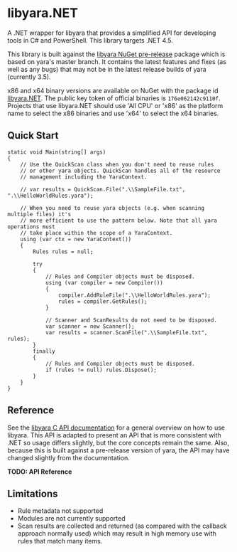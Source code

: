 # libyara.NET
A .NET wrapper for libyara that provides a simplified API for developing tools in C# and PowerShell. This library targets .NET 4.5.

This library is built against the [libyara NuGet pre-release](https://www.nuget.org/packages/libyara_vs2015_prerelease/) package which is based on yara's master branch. It contains the latest features and fixes (as well as any bugs) that may not be in the latest release builds of yara (currently 3.5).

x86 and x64 binary versions are available on NuGet with the package id [libyara.NET](https://www.nuget.org/packages/libyara.NET). The public key token of official binaries is `176e062142c9110f`. Projects that use libyara.NET should use 'All CPU' or 'x86' as the platform name to select the x86 binaries and use 'x64' to select the x64 binaries.

## Quick Start

	static void Main(string[] args)
	{
	    // Use the QuickScan class when you don't need to reuse rules
	    // or other yara objects. QuickScan handles all of the resource
	    // management including the YaraContext.

	    // var results = QuickScan.File(".\\SampleFile.txt", ".\\HelloWorldRules.yara");

	    // When you need to reuse yara objects (e.g. when scanning multiple files) it's
	    // more efficient to use the pattern below. Note that all yara operations must
	    // take place within the scope of a YaraContext.
	    using (var ctx = new YaraContext())
	    {
	        Rules rules = null;

	        try
	        {
	            // Rules and Compiler objects must be disposed.
	            using (var compiler = new Compiler())
	            {
	                compiler.AddRuleFile(".\\HelloWorldRules.yara");
	                rules = compiler.GetRules();
	            }

	            // Scanner and ScanResults do not need to be disposed.
	            var scanner = new Scanner();
	            var results = scanner.ScanFile(".\\SampleFile.txt", rules);
	        }
	        finally
	        {
	            // Rules and Compiler objects must be disposed.
	            if (rules != null) rules.Dispose();
	        }
	    }
	}


## Reference
See the [libyara C API documentation](http://yara.readthedocs.io/en/v3.5.0/capi.html) for a general overview on how to use libyara. This API is adapted to present an API that is more consistent with .NET so usage differs slightly, but the core concepts remain the same. Also, because this is built against a pre-release version of yara, the API may have changed slightly from the documentation.

**TODO: API Reference**

## Limitations

* Rule metadata not supported
* Modules are not currently supported
* Scan results are collected and returned (as compared with the callback approach normally used) which may result in high memory use with rules that match many items.
